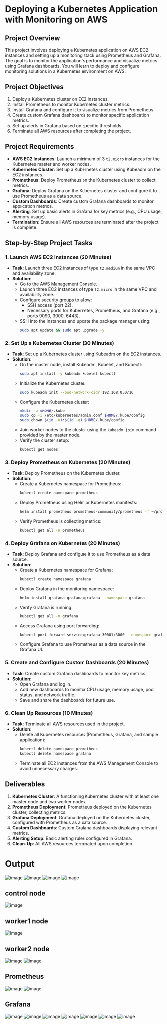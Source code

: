 # Deploying a Kubernetes Application with Monitoring on AWS

## Project Overview
This project involves deploying a Kubernetes application on AWS EC2 instances and setting up a monitoring stack using Prometheus and Grafana. The goal is to monitor the application's performance and visualize metrics using Grafana dashboards. You will learn to deploy and configure monitoring solutions in a Kubernetes environment on AWS.

## Project Objectives
1. Deploy a Kubernetes cluster on EC2 instances.
2. Install Prometheus to monitor Kubernetes cluster metrics.
3. Install Grafana and configure it to visualize metrics from Prometheus.
4. Create custom Grafana dashboards to monitor specific application metrics.
5. Set up alerts in Grafana based on specific thresholds.
6. Terminate all AWS resources after completing the project.

## Project Requirements
- **AWS EC2 Instances**: Launch a minimum of 3 `t2.micro` instances for the Kubernetes master and worker nodes.
- **Kubernetes Cluster**: Set up a Kubernetes cluster using Kubeadm on the EC2 instances.
- **Prometheus**: Deploy Prometheus on the Kubernetes cluster to collect metrics.
- **Grafana**: Deploy Grafana on the Kubernetes cluster and configure it to use Prometheus as a data source.
- **Custom Dashboards**: Create custom Grafana dashboards to monitor application metrics.
- **Alerting**: Set up basic alerts in Grafana for key metrics (e.g., CPU usage, memory usage).
- **Termination**: Ensure all AWS resources are terminated after the project is complete.

## Step-by-Step Project Tasks

### 1. Launch AWS EC2 Instances (20 Minutes)
- **Task**: Launch three EC2 instances of type `t2.medium` in the same VPC and availability zone.
- **Solution**:
  - Go to the AWS Management Console.
  - Launch three EC2 instances of type `t2.micro` in the same VPC and availability zone.
  - Configure security groups to allow:
    - SSH access (port 22).
    - Necessary ports for Kubernetes, Prometheus, and Grafana (e.g., ports 9090, 3000, 6443).
  - SSH into the instances and update the package manager using:
    ```bash
    sudo apt update && sudo apt upgrade -y
    ```

### 2. Set Up a Kubernetes Cluster (30 Minutes)
- **Task**: Set up a Kubernetes cluster using Kubeadm on the EC2 instances.
- **Solution**:
  - On the master node, install Kubeadm, Kubelet, and Kubectl:
    ```bash
    sudo apt install -y kubeadm kubelet kubectl
    ```
  - Initialize the Kubernetes cluster:
    ```bash
    sudo kubeadm init --pod-network-cidr 192.168.0.0/16 
    ```
  - Configure the Kubernetes cluster:
    ```bash
    mkdir -p $HOME/.kube
    sudo cp -i /etc/kubernetes/admin.conf $HOME/.kube/config
    sudo chown $(id -u):$(id -g) $HOME/.kube/config
    ```
  - Join worker nodes to the cluster using the `kubeadm join` command provided by the master node.
  - Verify the cluster setup:
    ```bash
    kubectl get nodes
    ```

### 3. Deploy Prometheus on Kubernetes (20 Minutes)
- **Task**: Deploy Prometheus on the Kubernetes cluster.
- **Solution**:
  - Create a Kubernetes namespace for Prometheus:
    ```bash
    kubectl create namespace prometheus
    ```
  - Deploy Prometheus using Helm or Kubernetes manifests:
    ```bash
    helm install prometheus prometheus-community/prometheus -f ~/prometheus-values.yml --namespace prometheus
    ```
  - Verify Prometheus is collecting metrics:
    ```bash
    kubectl get all -n prometheus
    ```

### 4. Deploy Grafana on Kubernetes (20 Minutes)
- **Task**: Deploy Grafana and configure it to use Prometheus as a data source.
- **Solution**:
  - Create a Kubernetes namespace for Grafana:
    ```bash
    kubectl create namespace grafana
    ```
  - Deploy Grafana in the monitoring namespace:
    ```bash
    helm install grafana grafana/grafana --namespace grafana
    ```
  - Verify Grafana is running:
    ```bash
    kubectl get all -n grafana
    ```
  - Access Grafana using port forwarding:
    ```bash
    kubectl port-forward service/grafana 30001:3000 --namespace grafana
    ```
  - Configure Grafana to use Prometheus as a data source in the Grafana UI.

### 5. Create and Configure Custom Dashboards (20 Minutes)
- **Task**: Create custom Grafana dashboards to monitor key metrics.
- **Solution**:
  - Open Grafana and log in.
  - Add new dashboards to monitor CPU usage, memory usage, pod status, and network traffic.
  - Save and share the dashboards for future use.

### 6. Clean Up Resources (10 Minutes)
- **Task**: Terminate all AWS resources used in the project.
- **Solution**:
  - Delete all Kubernetes resources (Prometheus, Grafana, and sample application):
    ```bash
    kubectl delete namespace prometheus
    kubectl delete namespace grafana
    ```
  - Terminate all EC2 instances from the AWS Management Console to avoid unnecessary charges.

## Deliverables
1. **Kubernetes Cluster**: A functioning Kubernetes cluster with at least one master node and two worker nodes.
2. **Prometheus Deployment**: Prometheus deployed on the Kubernetes cluster, collecting metrics.
3. **Grafana Deployment**: Grafana deployed on the Kubernetes cluster, configured with Prometheus as a data source.
4. **Custom Dashboards**: Custom Grafana dashboards displaying relevant metrics.
5. **Alerting Setup**: Basic alerting rules configured in Grafana.
6. **Clean-Up**: All AWS resources terminated upon completion.


# Output

![image](https://github.com/user-attachments/assets/8f213891-608a-451a-a841-70b737fbe92c)
![image](https://github.com/user-attachments/assets/4ebde22b-2f92-41df-a633-77cc70ea0cd3)
![image](https://github.com/user-attachments/assets/91164622-7215-4c76-9dfa-df733b3d17ea)
![image](https://github.com/user-attachments/assets/2684e3b3-2f19-4397-a6b8-f7f6179f41cc)

## control node
![image](https://github.com/user-attachments/assets/d173643a-991f-42db-a905-2af357fa1d7c)

## worker1 node
![image](https://github.com/user-attachments/assets/cbddb1ef-3753-4724-b2cf-e27ff623cd4e)

## worker2 node
![image](https://github.com/user-attachments/assets/1364104f-ae43-42a6-bd0d-b4e27e7e773d)
![image](https://github.com/user-attachments/assets/a56520e7-cc02-4c08-b379-cbf255fbfd1b)

## Prometheus
![image](https://github.com/user-attachments/assets/ff71575d-199e-4a70-bb5a-18001405b05c)
![image](https://github.com/user-attachments/assets/5b6e8dbb-414f-4fa7-9978-8d88dbc99254)

## Grafana
![image](https://github.com/user-attachments/assets/85c31fe5-b136-46eb-9f42-714747e9e823)
![image](https://github.com/user-attachments/assets/1c209c6e-309b-499c-9535-dd2c1a584a03)
![image](https://github.com/user-attachments/assets/c72478e0-a7b8-4914-8aaa-75d672873ccf)
![image](https://github.com/user-attachments/assets/4aa78907-c3d0-4b66-82b3-a8f108bd3cdc)
![image](https://github.com/user-attachments/assets/1aa20e08-af26-484d-850a-15bb285a50d0)
![image](https://github.com/user-attachments/assets/83f55424-76b4-4de7-9f7d-b04b412ae2fb)
![image](https://github.com/user-attachments/assets/0ebb71ce-9b86-4a2b-8e39-fa0b5620568f)
















